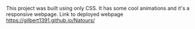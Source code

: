 This project was built using only CSS. It has some cool animations and it's a responsive webpage.
Link to deployed webpage https://gilbert1391.github.io/Natours/
